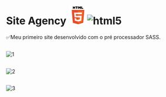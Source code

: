 # Site Agency <img src="https://raw.githubusercontent.com/devicons/devicon/master/icons/html5/html5-original-wordmark.svg" alt="html5" width="50" height="50"/><img src="https://sass-lang.com/assets/img/styleguide/seal-color-aef0354c.png" alt="html5" width="50" height="50"/>
✅Meu primeiro site desenvolvido com o pré processador SASS. 
##
![1](https://user-images.githubusercontent.com/109548564/203210266-2017c680-d306-4488-a532-88182a242803.PNG)
##
![2](https://user-images.githubusercontent.com/109548564/203210275-e1c584d5-bfe1-4562-8c78-d1c9381bf544.PNG)
##
![3](https://user-images.githubusercontent.com/109548564/203210259-cd282889-82ec-47c9-b3fa-565f1815f6ca.PNG)

